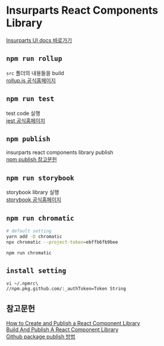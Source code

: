 # Insurparts React Components Library

[Insurparts UI docs 바로가기](https://62fdf76586470e80b0a42114-wigzzoejxu.chromatic.com)

## `npm run rollup`

`src` 폴더의 내용들을 build\
[rollup.js 공식홈페이지](https://rollupjs.org/guide/en)

## `npm run test`

test code 실행\
[jest 공식홈페이지](https://jestjs.io)

## `npm publish`

insurparts react components library publish\
[npm publish 참고문헌](https://dev.to/alexeagleson/how-to-create-and-publish-a-react-component-library-2oe#publishing-your-library)

## `npm run storybook`

storybook library 실행\
[storybook 공식홈페이지](https://storybook.js.org)

## `npm run chromatic`
```zsh
# default setting
yarn add -D chromatic
npx chromatic --project-token=ebffb6fb9bee

npm run chromatic
```

## `install setting`
```
vi ~/.npmrc\
//npm.pkg.github.com/:_authToken=Token String
```
## 참고문헌

[How to Create and Publish a React Component Library](https://dev.to/alexeagleson/how-to-create-and-publish-a-react-component-library-2oe#publishing-your-library)\
[Build And Publish A React Component Library](https://www.youtube.com/watch?v=hf6Z8OZanec)\
[Github package publish 방법](https://min9nim.vercel.app/2021-05-17-github-packages)
